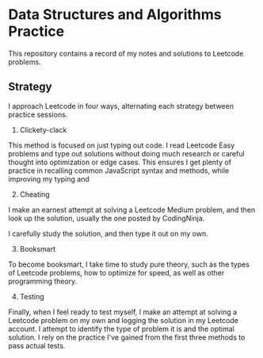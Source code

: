 # Data Structures and Algorithms Practice

This repository contains a record of my notes and solutions to Leetcode problems.

## Strategy

I approach Leetcode in four ways, alternating each strategy between practice sessions.

1. Clickety-clack

This method is focused on just typing out code.  I read Leetcode Easy problems and type out solutions without doing much research or careful thought into optimization or edge cases.  This ensures I get plenty of practice in recalling common JavaScript syntax and methods, while improving my typing and 

2.  Cheating

I make an earnest attempt at solving a Leetcode Medium problem, and then look up the solution, usually the one posted by CodingNinja.

I carefully study the solution, and then type it out on my own.

3. Booksmart

To become booksmart, I take time to study pure theory, such as the types of Leetcode problems, how to optimize for speed, as well as other programming theory.

4. Testing

Finally, when I feel ready to test myself, I make an attempt at solving a Leetcode problem on my own and logging the solution in my Leetcode account.  I attempt to identify the type of problem it is and the optimal solution.  I rely on the practice I've gained from the first three methods to pass actual tests.